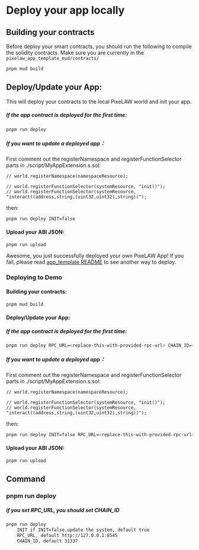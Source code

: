 # Deploy your app locally

## Building your contracts
Before deploy your smart contracts, you should run the following to compile the solidity contracts.
Make sure you are currently in the `pixelaw_app_template_mud/contracts/`
````sh
pnpm mud build
````

## Deploy/Update your App:
This will deploy your contracts to the local PixeLAW world and init your app.
##### If the app contract is deployed for the first time: 
```sh
pnpm run deploy
```

##### If you want to update a deployed app：
First comment out the registerNamespace and registerFunctionSelector parts in ./script/MyAppExtension.s.sol:
```solidity
// world.registerNamespace(namespaceResource);

// world.registerFunctionSelector(systemResource, "init()");
// world.registerFunctionSelector(systemResource, "interact((address,string,(uint32,uint32),string))");
```
then:
```sh
pnpm run deploy INIT=false
```

#### Upload your ABI JSON:
```sh
pnpm run upload
```
Awesome, you just successfully deployed your own PixeLAW App! If you fail, please read [app_template README](https://github.com/themetacat/pixelaw_app_template_mud/tree/main) to see another way to deploy.

### Deploying to Demo

#### Building your contracts:
```sh
pnpm mud build
```

#### Deploy/Update your App:
##### If the app contract is deployed for the first time: 
```sh
pnpm run deploy RPC_URL=<replace-this-with-provided-rpc-url> CHAIN_ID=<replace-this-with-chain-id>
```

##### If you want to update a deployed app：
First comment out the registerNamespace and registerFunctionSelector parts in ./script/MyAppExtension.s.sol:
```solidity
// world.registerNamespace(namespaceResource);

// world.registerFunctionSelector(systemResource, "init()");
// world.registerFunctionSelector(systemResource, "interact((address,string,(uint32,uint32),string))");
```
then:
```sh
pnpm run deploy INIT=false RPC_URL=<replace-this-with-provided-rpc-url> CHAIN_ID=<replace-this-with-chain-id>
```

#### Upload your ABI JSON:
```sh
pnpm run upload
```

## Command
### pnpm run deploy
##### if you set RPC_URL, you should set CHAIN_ID
```sh
pnpm run deploy
    INIT if INIT=false,update the system, default true
    RPC_URL, default http://127.0.0.1:8545
    CHAIN_ID, default 31337
```